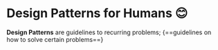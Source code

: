 # Design Patterns for Humans 😊

**Design Patterns** are guidelines to recurring problems; {==guidelines on how to solve certain problems==}